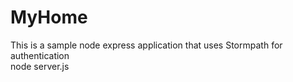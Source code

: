 # MyHome
This is a sample node express application that uses Stormpath for authentication
<br />node server.js
